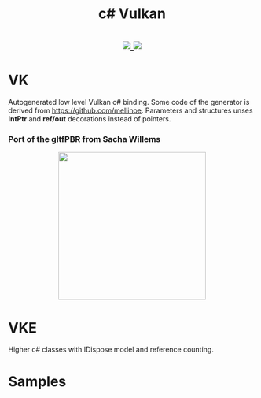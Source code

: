 <h1 align="center">
  c# Vulkan
  <br>  
<p align="center">
  <a href="https://www.nuget.org/packages/Vulkan">
    <img src="https://buildstats.info/nuget/Vulkan">
  </a>
  <a href="https://www.paypal.me/GrandTetraSoftware">
    <img src="https://img.shields.io/badge/Donate-PayPal-green.svg">
  </a>
</p>
</h1>

# VK
Autogenerated low level Vulkan c# binding. Some code of the generator is derived from https://github.com/mellinoe.
Parameters and structures unses **IntPtr** and **ref/out** decorations instead of pointers.

### Port of the gltfPBR from Sacha Willems
<p align="center">
  <a href="https://github.com/jpbruyere/vk.net/blob/master/samples/pbrSashaWillem/screenshot.png">
    <kbd><img src="https://github.com/jpbruyere/vk.net/blob/master/samples/pbrSashaWillem/screenshot.png" height="300"></kbd>
  </a>
</p>

# VKE
Higher c# classes with IDispose model and reference counting.

# Samples
